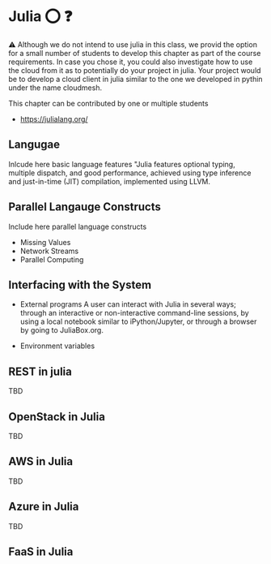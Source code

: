# Julia :o: :question:

:warning: Although we do not intend to use julia in this class, we
provid the option for a small number of students to develop this
chapter as part of the course requirements. In case you chose it, you
could also investigate how to use the cloud from it as to potentially
do your project in julia. Your project would be to develop a cloud
client in julia similar to the one we developed in pythin under the
name cloudmesh.


This chapter can be contributed by one or multiple students

* <https://julialang.org/>

## Langugae

Inlcude here basic language features
"Julia features optional typing, multiple dispatch, and good performance, achieved using type inference and just-in-time (JIT) compilation, implemented using LLVM.

## Parallel Langauge Constructs

Include here parallel language constructs

* Missing Values
* Network Streams
* Parallel Computing

## Interfacing with the System

* External programs
A user can interact with Julia in several ways; through an interactive or non-interactive command-line sessions, by using a local notebook similar to iPython/Jupyter, or through a browser by going to JuliaBox.org.   

* Environment variables

## REST in julia

TBD

## OpenStack in Julia

TBD

## AWS in Julia

TBD

## Azure in Julia

TBD

## FaaS in Julia

